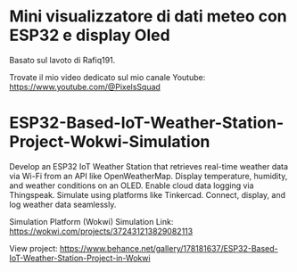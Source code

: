 # Mini visualizzatore di dati meteo con ESP32 e display Oled
Basato sul lavoto di Rafiq191.

Trovate il mio video dedicato sul mio canale Youtube:  https://www.youtube.com/@PixelsSquad

# ESP32-Based-IoT-Weather-Station-Project-Wokwi-Simulation
Develop an ESP32 IoT Weather Station that retrieves real-time weather data via Wi-Fi from an API like OpenWeatherMap. Display temperature, humidity, and weather conditions on an OLED. Enable cloud data logging via Thingspeak. Simulate using platforms like Tinkercad. Connect, display, and log weather data seamlessly.

Simulation Platform (Wokwi)
Simulation Link: https://wokwi.com/projects/372431213829082113

View project: https://www.behance.net/gallery/178181637/ESP32-Based-IoT-Weather-Station-Project-in-Wokwi
